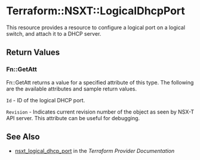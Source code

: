 # Terraform::NSXT::LogicalDhcpPort

This resource provides a resource to configure a logical port on a logical switch, and attach it to a DHCP server.

## Return Values

### Fn::GetAtt

Fn::GetAtt returns a value for a specified attribute of this type. The following are the available attributes and sample return values.

`Id` - ID of the logical DHCP port.

`Revision` - Indicates current revision number of the object as seen by NSX-T API server. This attribute can be useful for debugging.

## See Also

* [nsxt_logical_dhcp_port](https://www.terraform.io/docs/providers/nsxt/r/logical_dhcp_port.html) in the _Terraform Provider Documentation_